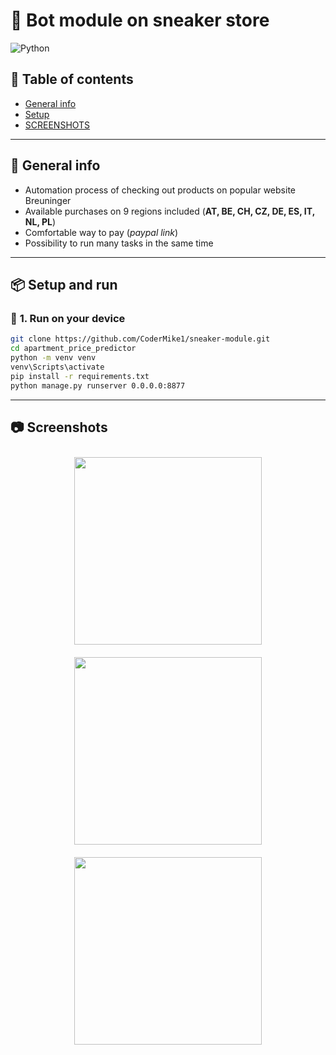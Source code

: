 # 🏡 Bot module on sneaker store

![Python](https://img.shields.io/badge/Python-3.11-blue?style=for-the-badge&logo=python)

## 📝 **Table of contents**
* [General info](#-general-info)
* [Setup](#-setup-and-run)
* [SCREENSHOTS](#-screenshots)
---
## 🚀 **General info**
- Automation process of checking out products on popular website Breuninger
- Available purchases on 9 regions included (**AT, BE, CH, CZ, DE, ES, IT, NL, PL**)
- Comfortable way to pay (*paypal link*)
- Possibility to run many tasks in the same time
---

## 📦 **Setup and run**

### 🔹 **1. Run on your device**
```bash
git clone https://github.com/CoderMike1/sneaker-module.git
cd apartment_price_predictor
python -m venv venv
venv\Scripts\activate
pip install -r requirements.txt
python manage.py runserver 0.0.0.0:8877
```

---
## 📷 **Screenshots**
<p align="center">
  <img src="screenshots/screenshot1.png"  width="300" style="margin: 10px;">
  <img src="screenshots/screenshot2.png"  width="300" style="margin: 10px;">
  <img src="screenshots/screenshot3.png"  width="300" style="margin: 10px;">
</p>